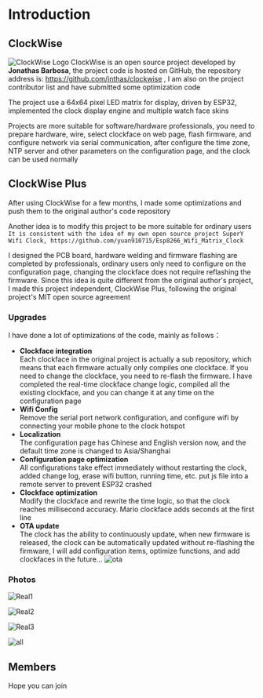 # Introduction

## ClockWise

![ClockWise Logo](/img/clockwise_logo.png)
ClockWise is an open source project developed by **Jonathas Barbosa**, the project code is hosted on GitHub, the repository address is: https://github.com/jnthas/clockwise , I am also on the project contributor list and have submitted some optimization code

The project use a 64x64 pixel LED matrix for display, driven by ESP32, implemented the clock display engine and multiple watch face skins

Projects are more suitable for software/hardware professionals, you need to prepare hardware, wire, select clockface on web page, flash firmware, and configure network via serial communication, after configure the time zone, NTP server and other parameters on the configuration page, and the clock can be used normally

## ClockWise Plus

After using ClockWise for a few months, I made some optimizations and push them to the original author's code repository

Another idea is to modify this project to be more suitable for ordinary users  
`It is consistent with the idea of ​​my own open source project SuperY Wifi Clock, https://github.com/yuan910715/Esp8266_Wifi_Matrix_Clock`

I designed the PCB board, hardware welding and firmware flashing are completed by professionals, ordinary users only need to configure on the configuration page, changing the clockface does not require reflashing the firmware. Since this idea is quite different from the original author's project, I made this project independent, ClockWise Plus, following the original project's MIT open source agreement

### Upgrades

I have done a lot of optimizations of the code, mainly as follows：

- **Clockface integration**  
Each clockface in the original project is actually a sub repository, which means that each firmware actually only compiles one clockface. If you need to change the clockface, you need to re-flash the firmware. I have completed the real-time clockface change logic, compiled all the existing clockface, and you can change it at any time on the configuration page
- **Wifi Config**  
Remove the serial port network configuration, and configure wifi by connecting your mobile phone to the clock hotspot
- **Localization**  
The configuration page has Chinese and English version now, and the default time zone is changed to Asia/Shanghai
- **Configuration page optimization**  
All configurations take effect immediately without restarting the clock, added change log, erase wifi button, running time, etc. put js file into a remote server to prevent ESP32 crashed
- **Clockface optimization**  
Modify the clockface and rewrite the time logic, so that the clock reaches millisecond accuracy. Mario clockface adds seconds at the first line
- **OTA update**  
The clock has the ability to continuously update, when new firmware is released, the clock can be automatically updated without re-flashing the firmware, I will add configuration items, optimize functions, and add clockfaces in the future...
![ota](/img/ota.png)

### Photos
![Real1](/img/real1.png)

![Real2](/img/real2.png)

![Real3](/img/real3.png)

![all](/img/all.png)

## Members

<script setup>
import { VPTeamMembers } from 'vitepress/theme'

const members = [
  {
    avatar: 'https://topyuan.top/yuan.png',
    name: 'Felix Feng',
    title: 'Creator',
    links: [
      { icon: 'github', link: 'https://github.com/yuan910715' }
    ]
  },
]
</script>

<VPTeamMembers size="small" :members="members" />

Hope you can join